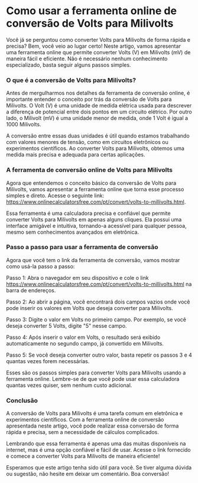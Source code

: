 Como usar a ferramenta online de conversão de Volts para Milivolts
==================================================================

Você já se perguntou como converter Volts para Milivolts de forma rápida e precisa? Bem, você veio ao lugar certo! Neste artigo, vamos apresentar uma ferramenta online que permite converter Volts (V) em Milivolts (mV) de maneira fácil e eficiente. Não é necessário nenhum conhecimento especializado, basta seguir alguns passos simples.

### O que é a conversão de Volts para Milivolts?

Antes de mergulharmos nos detalhes da ferramenta de conversão online, é importante entender o conceito por trás da conversão de Volts para Milivolts. O Volt (V) é uma unidade de medida elétrica usada para descrever a diferença de potencial entre dois pontos em um circuito elétrico. Por outro lado, o Milivolt (mV) é uma unidade menor de medida, onde 1 Volt é igual a 1000 Milivolts.

A conversão entre essas duas unidades é útil quando estamos trabalhando com valores menores de tensão, como em circuitos eletrônicos ou experimentos científicos. Ao converter Volts para Milivolts, obtemos uma medida mais precisa e adequada para certas aplicações.

### A ferramenta de conversão online de Volts para Milivolts

Agora que entendemos o conceito básico da conversão de Volts para Milivolts, vamos apresentar a ferramenta online que torna esse processo simples e direto. Acesse o seguinte link: <https://www.onlinecalculatorsfree.com/pt/convert/volts-to-millivolts.html>.

Essa ferramenta é uma calculadora precisa e confiável que permite converter Volts para Milivolts em apenas alguns cliques. Ela possui uma interface amigável e intuitiva, tornando-a acessível para qualquer pessoa, mesmo sem conhecimentos avançados em eletrônica.

### Passo a passo para usar a ferramenta de conversão

Agora que você tem o link da ferramenta de conversão, vamos mostrar como usá-la passo a passo:

Passo 1: Abra o navegador em seu dispositivo e cole o link <https://www.onlinecalculatorsfree.com/pt/convert/volts-to-millivolts.html> na barra de endereços.

Passo 2: Ao abrir a página, você encontrará dois campos vazios onde você pode inserir os valores em Volts que deseja converter para Milivolts.

Passo 3: Digite o valor em Volts no primeiro campo. Por exemplo, se você deseja converter 5 Volts, digite "5" nesse campo.

Passo 4: Após inserir o valor em Volts, o resultado será exibido automaticamente no segundo campo, já convertido em Milivolts.

Passo 5: Se você deseja converter outro valor, basta repetir os passos 3 e 4 quantas vezes forem necessárias.

Esses são os passos simples para converter Volts para Milivolts usando a ferramenta online. Lembre-se de que você pode usar essa calculadora quantas vezes quiser, sem nenhum custo adicional.

### Conclusão

A conversão de Volts para Milivolts é uma tarefa comum em eletrônica e experimentos científicos. Com a ferramenta online de conversão apresentada neste artigo, você pode realizar essa conversão de forma rápida e precisa, sem a necessidade de cálculos complicados.

Lembrando que essa ferramenta é apenas uma das muitas disponíveis na internet, mas é uma opção confiável e fácil de usar. Acesse o link fornecido e comece a converter Volts para Milivolts de maneira eficiente!

Esperamos que este artigo tenha sido útil para você. Se tiver alguma dúvida ou sugestão, não hesite em deixar um comentário. Boa conversão!